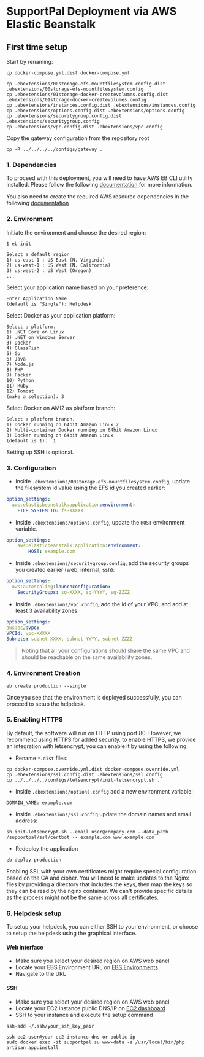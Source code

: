 # SupportPal Deployment via AWS Elastic Beanstalk


## First time setup

Start by renaming:
```shell
cp docker-compose.yml.dist docker-compose.yml

cp .ebextensions/00storage-efs-mountfilesystem.config.dist .ebextensions/00storage-efs-mountfilesystem.config
cp .ebextensions/01storage-docker-createvolumes.config.dist .ebextensions/01storage-docker-createvolumes.config 
cp .ebextensions/instances.config.dist .ebextensions/instances.config 
cp .ebextensions/options.config.dist .ebextensions/options.config 
cp .ebextensions/securitygroup.config.dist .ebextensions/securitygroup.config
cp .ebextensions/vpc.config.dist .ebextensions/vpc.config
```

Copy the gateway configuration from the repository root
```shell
cp -R ../../../../configs/gateway .
```

### 1. Dependencies

To proceed with this deployment, you will need to have AWS EB CLI utility installed. Please follow the following [documentation](https://docs.aws.amazon.com/elasticbeanstalk/latest/dg/eb-cli3-install.html) for more information. 

You also need to create the required AWS resource dependencies in the following [documentation](../dependencies.md)

### 2. Environment

Initiate the environment and choose the desired region:
```shell
$ eb init

Select a default region
1) us-east-1 : US East (N. Virginia)
2) us-west-1 : US West (N. California)
3) us-west-2 : US West (Oregon)
...
```

Select your application name based on your preference:
```shell
Enter Application Name
(default is "Single"): Helpdesk
```

Select Docker as your application platform:
```shell
Select a platform.
1) .NET Core on Linux
2) .NET on Windows Server
3) Docker
4) GlassFish
5) Go
6) Java
7) Node.js
8) PHP
9) Packer
10) Python
11) Ruby
12) Tomcat
(make a selection): 3
```

Select Docker on AMI2 as platform branch:
```shell
Select a platform branch.
1) Docker running on 64bit Amazon Linux 2
2) Multi-container Docker running on 64bit Amazon Linux
3) Docker running on 64bit Amazon Linux
(default is 1):  1
```

Setting up SSH is optional.

### 3. Configuration

* Inside `.ebextensions/00storage-efs-mountfilesystem.config`, update the filesystem id value using the EFS id you created earlier:
```yaml
option_settings:
  aws:elasticbeanstalk:application:environment:
    FILE_SYSTEM_ID: fs-XXXXX
```

* Inside `.ebextensions/options.config`, update the `HOST` environment variable.
```yaml
option_settings:
    aws:elasticbeanstalk:application:environment:
        HOST: example.com
```  

* Inside `.ebextensions/securitygroup.config`, add the security groups you created earlier (web, internal, ssh):
```yaml
option_settings:
  aws:autoscaling:launchconfiguration:
    SecurityGroups: sg-XXXX, sg-YYYY, sg-ZZZZ
```

* Inside `.ebextensions/vpc.config`, add the id of your VPC, and add at least 3 availability zones.
```yaml
option_settings:
aws:ec2:vpc:
VPCId: vpc-XXXXX
Subnets: subnet-XXXX, subnet-YYYY, subnet-ZZZZ
```
> Noting that all your configurations should share the same VPC and should be reachable on the same availability zones.


### 4. Environment Creation

```shell
eb create production --single
```

Once you see that the environment is deployed successfully, you can proceed to setup the helpdesk.

### 5. Enabling HTTPS

By default, the software will run on HTTP using port 80. However, we recommend using HTTPS for added security. to enable HTTPS, we provide an integration with letsencrypt, you can enable it by using the following:

* Rename `*.dist` files:
```
cp docker-compose.override.yml.dist docker-compose.override.yml
cp .ebextensions/ssl.config.dist .ebextensions/ssl.config
cp ../../../../configs/letsencrypt/init-letsencrypt.sh .
```
* Inside `.ebextensions/options.config` add a new environment variable:
```dotenv
DOMAIN_NAME: example.com
```
* Inside `.ebextensions/ssl.config` update the domain names and email address:
```shell
sh init-letsencrypt.sh --email user@company.com --data_path /supportpal/ssl/certbot -- example.com www.example.com
```
* Redeploy the application
```shell
eb deploy production
```

Enabling SSL with your own certificates might require special configuration based on the CA and cipher. You will need to make updates to the Nginx files by providing a directory that includes the keys, then map the keys so they can be read by the nginx container. We can't provide specific details as the process might not be the same across all certificates.

### 6. Helpdesk setup

To setup your helpdesk, you can either SSH to your environment, or choose to setup the helpdesk using the graphical interface.

#### Web interface
* Make sure you select your desired region on AWS web panel
* Locate your EBS Environment URL on [EBS Environments](https://console.aws.amazon.com/elasticbeanstalk/home#/environments)
* Navigate to the URL

#### SSH
* Make sure you select your desired region on AWS web panel
* Locate your EC2 instance public DNS/IP on [EC2 dashboard](https://console.aws.amazon.com/ec2/v2/home#Instances:)
* SSH to your instance and execute the setup command
```shell
ssh-add ~/.ssh/your_ssh_key_pair

ssh ec2-user@your-ec2-instance-dns-or-public-ip
sudo docker exec -it supportpal su www-data -s /usr/local/bin/php artisan app:install
```
